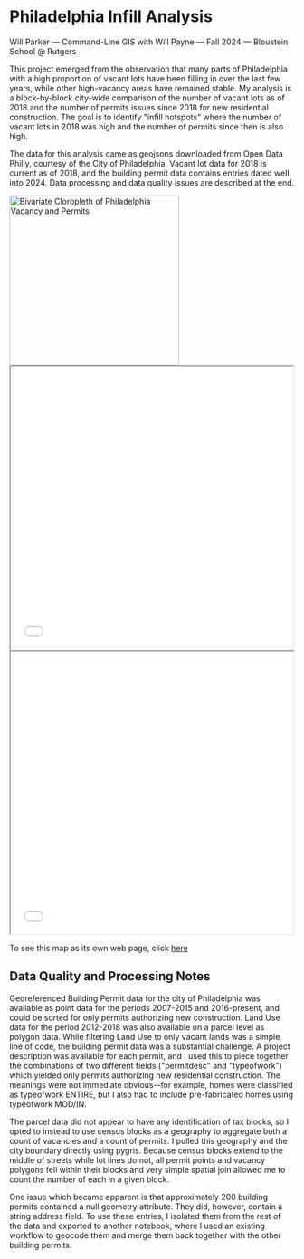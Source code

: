 # Philadelphia Infill Analysis

Will Parker — Command-Line GIS with Will Payne — Fall 2024 — Bloustein School @ Rutgers


This project emerged from the observation that many parts of Philadelphia with a high proportion of vacant lots have been filling in over the last few years, while other high-vacancy areas have remained stable. My analysis is a block-by-block city-wide comparison of the number of vacant lots as of 2018 and the number of permits issues since 2018 for new residential construction. The goal is to identify "infill hotspots" where the number of vacant lots in 2018 was high and the number of permits since then is also high.

The data for this analysis came as geojsons downloaded from Open Data Philly, courtesy of the City of Philadelphia. Vacant lot data for 2018 is current as of 2018, and the building permit data contains entries dated well into 2024. Data processing and data quality issues are described at the end.

<img src="citywide_bivariate_cloropleth.png" alt="Bivariate Cloropleth of Philadelphia Vacancy and Permits" width="300"/>

<iframe src="citywide_bivariate_cloropleth.png" height="500" width="500"></iframe>

<iframe src="north_bivariate_cloropleth.png" height="500" width="500"></iframe>

To see this map as its own web page, click [here](phila_pools2024.html)



## Data Quality and Processing Notes

Georeferenced Building Permit data for the city of Philadelphia was available as point data for the periods 2007-2015 and 2016-present, and could be sorted for only permits authorizing new construction. Land Use data for the period 2012-2018 was also available on a parcel level as polygon data. While filtering Land Use to only vacant lands was a simple line of code, the building permit data was a substantial challenge. A project description was available for each permit, and I used this to piece together the combinations of two different fields ("permitdesc" and "typeofwork") which yielded only permits authorizing new residential construction. The meanings were not immediate obvious--for example, homes were classified as typeofwork ENTIRE, but I also had to include pre-fabricated homes using typeofwork MOD/IN.

The parcel data did not appear to have any identification of tax blocks, so I opted to instead to use census blocks as a geography to aggregate both a count of vacancies and a count of permits. I pulled this geography and the city boundary directly using pygris. Because census blocks extend to the middle of streets while lot lines do not, all permit points and vacancy polygons fell within their blocks and very simple spatial join allowed me to count the number of each in a given block.

One issue which became apparent is that approximately 200 building permits contained a null geometry attribute. They did, however, contain a string address field. To use these entries, I isolated them from the rest of the data and exported to another notebook, where I used an existing workflow to geocode them and merge them back together with the other building permits. 


